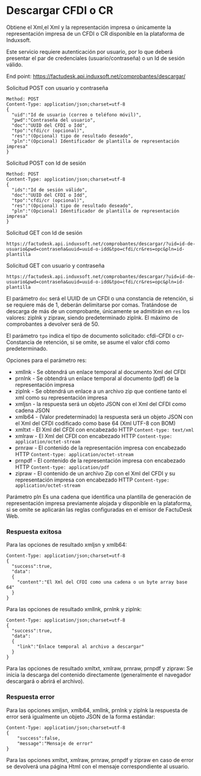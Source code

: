 # Descargar CFDI o CR #

Obtiene el Xml,el Xml y la representación impresa o únicamente la representación impresa de un CFDI o CR disponible en la plataforma de Induxsoft.

Este servicio requiere autenticación por usuario, por lo que deberá presentar el par de credenciales (usuario/contraseña) o un Id de sesión válido.

End point: https://factudesk.api.induxsoft.net/comprobantes/descargar/

Solicitud POST con usuario y contraseña
```
Method: POST
Content-Type: application/json;charset=utf-8
{
  "uid":"Id de usuario (correo o teléfono móvil)",
  "pwd":"Contraseña del usuario",
  "doc":"UUID del CFDI o Idd",
  "tpo":"cfdi/cr (opcional)",
  "res":"(Opcional) tipo de resultado deseado",
  "pln":"(Opcional) Identificador de plantilla de representación impresa"
}
```
Solicitud POST con Id de sesión
```
Method: POST
Content-Type: application/json;charset=utf-8
{
  "ids":"Id de sesión válido",
  "doc":"UUID del CFDI o Idd",
  "tpo":"cfdi/cr (opcional)",
  "res":"(Opcional) tipo de resultado deseado",
  "pln":"(Opcional) Identificador de plantilla de representación impresa"
}
```
Solicitud GET con Id de sesión
```
https://factudesk.api.induxsoft.net/comprobantes/descargar/?uid=id-de-usuario&pwd=contraseña&uuid=uuid-o-idd&tpo=cfdi/cr&res=opc&pln=id-plantilla
```
Solicitud GET con usuario y contraseña
```
https://factudesk.api.induxsoft.net/comprobantes/descargar/?uid=id-de-usuario&pwd=contraseña&uuid=uuid-o-idd&tpo=cfdi/cr&res=opc&pln=id-plantilla
```
El parámetro ```doc``` será el UUID de un CFDI o una constancia de retención, si se requiere más de 1, deberán delimitarse por comas. Tratándose de descarga de más de un comprobante, únicamente se admitirán en ```res``` los valores: ziplnk y zipraw, siendo predeterminado ziplnk. El máximo de comprobantes a devolver será de 50.

El parámetro ```tpo``` indica el tipo de documento solicitado: cfdi-CFDI o cr-Constancia de retención, si se omite, se asume el valor cfdi como predeterminado.

Opciones para el parámetro res:
* xmllnk - Se obtendrá un enlace temporal al documento Xml del CFDI
* prnlnk - Se obtendrá un enlace temporal al documento (pdf) de la representación impresa
* ziplnk - Se obtendrá un enlace a un archivo zip que contiene tanto el xml como su representación impresa
* xmljsn - la respuesta será un objeto JSON con el Xml del CFDI como cadena JSON
* xmlb64 - (Valor predeterminado) la respuesta será un objeto JSON con el Xml del CFDI codificado como base 64 (Xml UTF-8 con BOM)
* xmltxt - El Xml del CFDI con encabezado HTTP ```Content-type: text/xml```
* xmlraw - El Xml del CFDI con encabezado HTTP ```Content-type: application/octet-stream```
* prnraw - El contenido de la representación impresa con encabezado HTTP ```Content-type: application/octet-stream```
* prnpdf - El contenido de la representación impresa con encabezado HTTP ```Content-type: application/pdf```
* zipraw - El contenido de un archivo Zip con el Xml del CFDI y su representación impresa con encabezado HTTP ```Content-type: application/octet-stream```

Parámetro pln
Es una cadena que identifica una plantilla de generación de representación impresa previamente alojada y disponible en la plataforma, si se omite se aplicarán las reglas configuradas en el emisor de FactuDesk Web.

### Respuesta exitosa ###

Para las opciones de resultado xmljsn y xmlb64:
```
Content-Type: application/json;charset=utf-8
{
  "success":true,
  "data": 
  {
  	"content":"El Xml del CFDI como una cadena o un byte array base 64"
  }
}
```

Para las opciones de resultado xmllnk, prnlnk y ziplnk:
```
Content-Type: application/json;charset=utf-8
{
  "success":true,
  "data": 
  {
  	"link":"Enlace temporal al archivo a descargar"
  }
}
```

Para las opciones de resultado xmltxt, xmlraw, prnraw, prnpdf y zipraw:
Se inicia la descarga del contenido directamente (generalmente el navegador descargará o abrirá el archivo).

### Respuesta error ###
Para las opciones xmljsn, xmlb64, xmllnk, prnlnk y ziplnk la respuesta de error será igualmente un objeto JSON de la forma estándar:
```
Content-Type: application/json;charset=utf-8
{
	"success":false,
	"message":"Mensaje de error"
}
```
Para las opciones xmltxt, xmlraw, prnraw, prnpdf y zipraw en caso de error se devolverá una página Html con el mensaje correspondiente al usuario.

